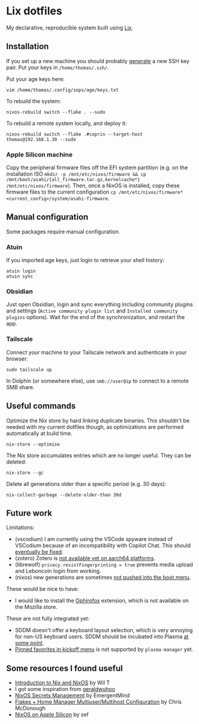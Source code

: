 # Lix dotfiles

My declarative, reproducible system built using [Lix](https://lix.systems/).

## Installation

If you set up a new machine you should probably [generate](https://docs.github.com/en/authentication/connecting-to-github-with-ssh/generating-a-new-ssh-key-and-adding-it-to-the-ssh-agent) a new SSH key pair. Put your keys in `/home/thomas/.ssh/`.

Put your age keys here:

```console
vim /home/thomas/.config/sops/age/keys.txt
```

To rebuild the system:

```console
nixos-rebuild switch --flake . --sudo
```

To rebuild a remote system locally, and deploy it:

```console
nixos-rebuild switch --flake .#coprin --target-host thomas@192.168.1.30 --sudo
```

### Apple Silicon machine

Copy the peripheral firmware files off the EFI system partition (e.g. on the installation ISO `mkdir -p /mnt/etc/nixos/firmware && cp /mnt/boot/asahi/{all_firmware.tar.gz,kernelcache*} /mnt/etc/nixos/firmware`). Then, once a NixOS is installed, copy these firmware files to the current configuration `cp /mnt/etc/nixos/firmware* <current_config>/system/asahi-firmware`.

## Manual configuration

Some packages require manual configuration.

### Atuin

If you imported age keys, just login to retrieve your shell history:

```console
atuin login
atuin sync
```

### Obsidian

Just open Obsidian, login and sync everything including community plugins and settings (`Active community plugin list` and `Installed community plugins` options). Wait for the end of the synchronization, and restart the app.

### Tailscale

Connect your machine to your Tailscale network and authenticate in your browser:

```console
sudo tailscale up
```

In Dolphin (or somewhere else), use `smb://user@ip` to connect to a remote SMB share.

## Useful commands

Optimize the Nix store by hard linking duplicate binaries. This shouldn't be needed with my current dotfiles though, as optimizations are performed automatically at build time.

```console
nix-store --optimise
```

The Nix store accumulates entries which are no longer useful. They can be deleted:

```console
nix-store --gc
```

Delete all generations older than a specific period (e.g. 30 days):

```console
nix-collect-garbage --delete-older-than 30d
```

## Future work

Limitations:

- (vscodium) I am currently using the VSCode spyware instead of VSCodium because of an incompatibility with Copilot Chat. This should [eventually be fixed](https://code.visualstudio.com/blogs/2025/06/30/openSourceAIEditorFirstMilestone).
- (zotero) Zotero is [not available yet on aarch64 platforms](https://github.com/zotero/zotero/issues/3515).
- (librewolf) `privacy.resistFingerprinting = true` prevents media upload and Leboncoin login from working.
- (nixos) new generations are sometimes [not pushed into the boot menu](https://nixos.wiki/wiki/Bootloader#New_generations_are_not_in_the_boot_menu).

These would be nice to have:

- I would like to install the [Ophirofox](https://ophirofox.ophir.dev/) extension, which is not available on the Mozilla store.

These are not fully integrated yet:

- SDDM doesn't offer a keyboard layout selection, which is very annoying for non-US keyboard users. SDDM should be incubated into Plasma [at some point](https://invent.kde.org/plasma/plasma-desktop/-/issues/91).
- [Pinned favorites in kickoff menu](https://github.com/nix-community/plasma-manager/issues/376) is not supported by `plasma-manager` yet.

## Some resources I found useful

- [Introduction to Nix and NixOS](https://www.youtube.com/watch?v=QKoQ1gKJY5A&list=PL-saUBvIJzOkjAw_vOac75v-x6EzNzZq-) by Wil T
- I got some inspiration from [geraldwuhoo](https://github.com/geraldwuhoo/nixos-config)
- [NixOS Secrets Management](https://www.youtube.com/watch?v=6EMNHDOY-wo) by EmergentMind
- [Flakes + Home Manager Multiuser/Multihost Configuration](https://www.youtube.com/watch?v=e8vzW5Y8Gzg) by Chris McDonough
- [NixOS on Apple Silicon](https://yusef.napora.org/blog/nixos-asahi/) by sef
